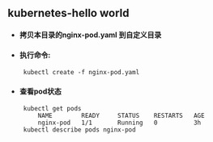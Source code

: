 ## kubernetes-hello world

+ #### 拷贝本目录的nginx-pod.yaml 到自定义目录

+ #### 执行命令:
       kubectl create -f nginx-pod.yaml
+ #### 查看pod状态
       kubectl get pods
           NAME        READY     STATUS    RESTARTS   AGE
           nginx-pod   1/1       Running   0          3h
       kubectl describe pods nginx-pod      